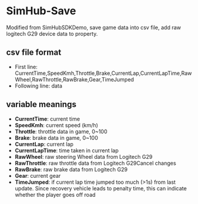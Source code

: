 # SimHub-Save
Modified from SimHubSDKDemo, save game data into csv file, add raw logitech G29 device data to property.

## csv file format
* First line: CurrentTime,SpeedKmh,Throttle,Brake,CurrentLap,CurrentLapTime,RawWheel,RawThrottle,RawBrake,Gear,TimeJumped
* Following line: data

## variable meanings
* **CurrentTime**: current time
* **SpeedKmh**: current speed (km/h)
* **Throttle**: throttle data in game, 0~100
* **Brake**: brake data in game, 0~100
* **CurrentLap**: current lap
* **CurrentLapTime**: time taken in current lap
* **RawWheel**: raw steering Wheel data from Logitech G29
* **RawThrottle**: raw throttle data from Logitech G29Cancel changes
* **RawBrake**: raw brake data from Logitech G29
* **Gear**: current gear
* **TimeJumped**: if current lap time jumped too much (>1s) from last update. Since recovery vehicle leads to penalty time, this can indicate whether the player goes off road
